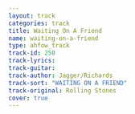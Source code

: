 ```yaml
---
layout: track
categories: track
title: Waiting On A Friend
name: waiting-on-a-friend
type: ahfow_track
track-id: 250
track-lyrics: 
track-guitar: 
track-author: Jagger/Richards
track-sort: "WAITING ON A FRIEND"
track-original: Rolling Stones
cover: true
---
```

